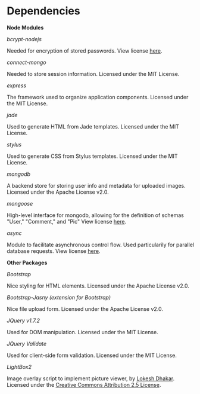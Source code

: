 Dependencies
============
	
**Node Modules**

	
*bcrypt-nodejs*

Needed for encryption of stored passwords.
View license [here](https://github.com/shaneGirish/bcrypt-nodejs/blob/master/LICENSE).	

*connect-mongo*

Needed to store session information.
Licensed under the MIT License.

*express*

The framework used to organize application components.
Licensed under the MIT License.

*jade*

Used to generate HTML from Jade templates.
Licensed under the MIT License.

*stylus*

Used to generate CSS from Stylus templates.
Licensed under the MIT License.

*mongodb*

A backend store for storing user info and metadata for uploaded images.
Licensed under the Apache License v2.0.

*mongoose*

High-level interface for mongodb, allowing for the definition of schemas "User," "Comment," and "Pic"
View license [here](https://github.com/LearnBoost/mongoose/blob/master/README.md).

*async*

Module to facilitate asynchronous control flow. Used particularily for parallel database requests.
View license [here](https://github.com/caolan/async/blob/master/LICENSE).

	
**Other Packages**


*Bootstrap*

Nice styling for HTML elements.
Licensed under the Apache License v2.0.


*Bootstrap-Jasny (extension for Bootstrap)*

Nice file upload form.
Licensed under the Apache License v2.0.


*JQuery v1.7.2*

Used for DOM manipulation.
Licensed under the MIT License.


*JQuery Validate*

Used for client-side form validation.
Licensed under the MIT License.


*LightBox2*

Image overlay script to implement picture viewer, by [Lokesh Dhakar](lokeshdhakar.com).
Licensed under the [Creative Commons Attribution 2.5 License](http://creativecommons.org/licenses/by/2.5/). 
